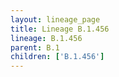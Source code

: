 ```yaml
---
layout: lineage_page
title: Lineage B.1.456
lineage: B.1.456
parent: B.1
children: ['B.1.456']
---
```

